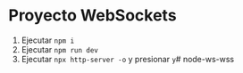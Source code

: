 # Proyecto WebSockets

1. Ejecutar `npm i`
2. Ejecutar `npm run dev`
3. Ejecutar `npx http-server -o` y presionar `y`# node-ws-wss
